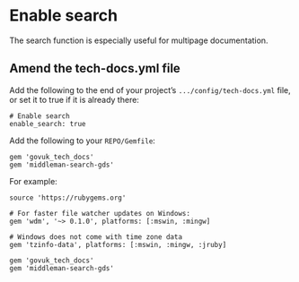 # Enable search

The search function is especially useful for multipage documentation.

## Amend the tech-docs.yml file

Add the following to the end of your project’s `.../config/tech-docs.yml` file, or set it to true if it is already there:

```
# Enable search
enable_search: true
```

Add the following to your `REPO/Gemfile`:

```
gem 'govuk_tech_docs'
gem 'middleman-search-gds'
```

For example:

```
source 'https://rubygems.org'

# For faster file watcher updates on Windows:
gem 'wdm', '~> 0.1.0', platforms: [:mswin, :mingw]

# Windows does not come with time zone data
gem 'tzinfo-data', platforms: [:mswin, :mingw, :jruby]

gem 'govuk_tech_docs'
gem 'middleman-search-gds'
```


